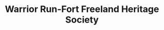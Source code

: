 ---
layout: repo
title: "Warrior Run-Fort Freeland Heritage Society"
id: 15379
permalink: repos/15379/
---
